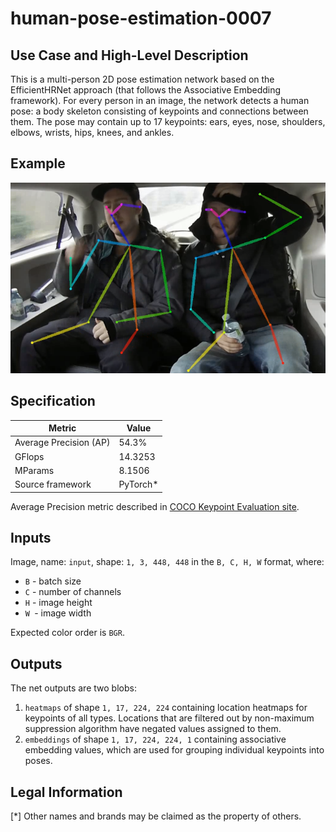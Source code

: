 # human-pose-estimation-0007

## Use Case and High-Level Description

This is a multi-person 2D pose estimation network based on the EfficientHRNet approach (that follows the Associative Embedding framework).
For every person in an image, the network detects a human pose: a body skeleton consisting of keypoints and connections between them.
The pose may contain up to 17 keypoints: ears, eyes, nose, shoulders, elbows, wrists, hips, knees, and ankles.

## Example

![](./description/human-pose-estimation-0007.png)

## Specification

| Metric                          | Value                                     |
|---------------------------------|-------------------------------------------|
| Average Precision (AP)          | 54.3%                                     |
| GFlops                          | 14.3253                                   |
| MParams                         | 8.1506                                    |
| Source framework                | PyTorch\*                                 |

Average Precision metric described in [COCO Keypoint Evaluation site](https://cocodataset.org/#keypoints-eval).

## Inputs

Image, name: `input`, shape: `1, 3, 448, 448` in the `B, C, H, W` format, where:

- `B` - batch size
- `C` - number of channels
- `H` - image height
- `W `- image width

Expected color order is `BGR`.

## Outputs

The net outputs are two blobs:

1. `heatmaps` of shape `1, 17, 224, 224` containing location heatmaps for keypoints of all types. Locations that are filtered out by non-maximum suppression algorithm have negated values assigned to them.
2. `embeddings` of shape `1, 17, 224, 224, 1` containing associative embedding values, which are used for grouping individual keypoints into poses.

## Legal Information
[*] Other names and brands may be claimed as the property of others.
